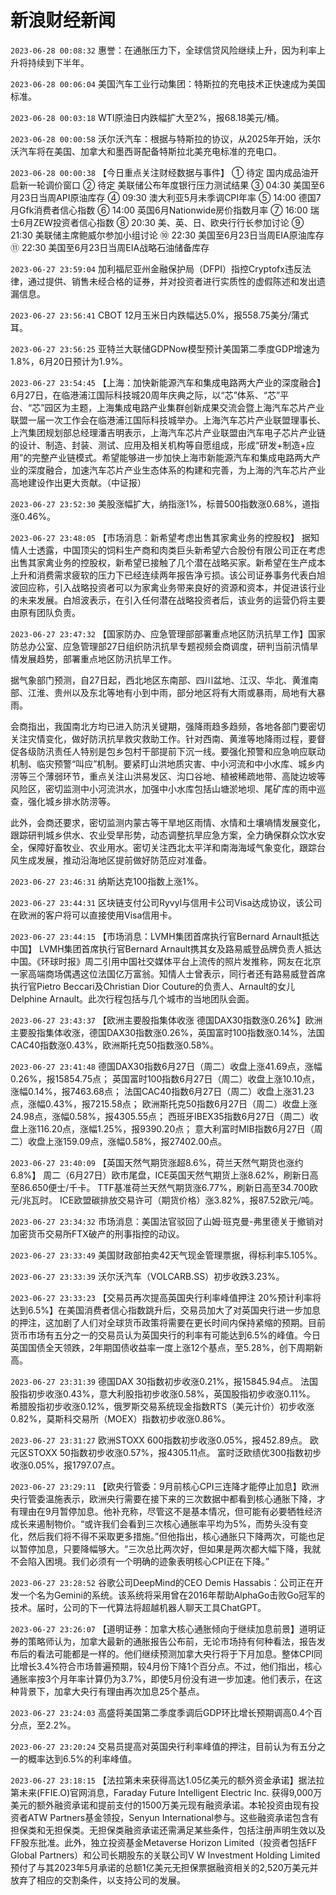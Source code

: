 # 新浪财经新闻
`2023-06-28 00:08:32` 惠誉：在通胀压力下，全球信贷风险继续上升，因为利率上升将持续到下半年。

`2023-06-28 00:06:04` 美国汽车工业行动集团：特斯拉的充电技术正快速成为美国标准。

`2023-06-28 00:03:18` WTI原油日内跌幅扩大至2%，报68.18美元/桶。

`2023-06-28 00:00:58` 沃尔沃汽车：根据与特斯拉的协议，从2025年开始，沃尔沃汽车将在美国、加拿大和墨西哥配备特斯拉北美充电标准的充电口。

`2023-06-28 00:00:38` 【今日重点关注财经数据与事件】
① 待定 国内成品油开启新一轮调价窗口
② 待定 美联储公布年度银行压力测试结果
③ 04:30 美国至6月23日当周API原油库存
④ 09:30 澳大利亚5月未季调CPI年率
⑤ 14:00 德国7月Gfk消费者信心指数
⑥ 14:00 英国6月Nationwide房价指数月率
⑦ 16:00 瑞士6月ZEW投资者信心指数
⑧ 20:30 美、英、日、欧央行行长参加讨论
⑨ 21:30 美联储主席鲍威尔参加小组讨论
⑩ 22:30 美国至6月23日当周EIA原油库存
⑪ 22:30 美国至6月23日当周EIA战略石油储备库存

`2023-06-27 23:59:04` 加利福尼亚州金融保护局（DFPI）指控Cryptofx违反法律，通过提供、销售未经合格的证券，并对投资者进行实质性的虚假陈述和发出遗漏信息。

`2023-06-27 23:56:41` CBOT 12月玉米日内跌幅达5.0%，报558.75美分/蒲式耳。

`2023-06-27 23:56:25` 亚特兰大联储GDPNow模型预计美国第二季度GDP增速为1.8%，6月20日预计为1.9%。

`2023-06-27 23:54:45` 【上海：加快新能源汽车和集成电路两大产业的深度融合】 6月27日，在临港浦江国际科技城20周年庆典之际，以“芯”体系、“芯”平台、“芯”园区为主题，上海集成电路产业集群创新成果交流会暨上海汽车芯片产业联盟一届一次工作会在临港浦江国际科技城举办。上海汽车芯片产业联盟理事长、上汽集团规划部总经理潘吉明表示，上海汽车芯片产业联盟由汽车电子芯片产业链的设计、制造、封装、测试、应用及相关机构等自愿组成，形成“研发+制造+应用”的完整产业链模式。希望能够进一步加快上海市新能源汽车和集成电路两大产业的深度融合，加速汽车芯片产业生态体系的构建和完善，为上海的汽车芯片产业高地建设作出更大贡献。（中证报）

`2023-06-27 23:52:30` 美股涨幅扩大，纳指涨1%，标普500指数涨0.68%，道指涨0.46%。

`2023-06-27 23:48:05` 【市场消息：新希望考虑出售其家禽业务的控股权】 据知情人士透露，中国顶尖的饲料生产商和肉类巨头新希望六合股份有限公司正在考虑出售其家禽业务的控股权，新希望已接触了几个潜在战略买家。新希望在生产成本上升和消费需求疲软的压力下已经连续两年报告净亏损。该公司证券事务代表白旭波回应称，引入战略投资者可以为家禽业务带来良好的资源和资本，并促进该行业的未来发展。白旭波表示，在引入任何潜在战略投资者后，该业务的运营仍将主要由原有团队负责。

`2023-06-27 23:47:32`   【国家防办、应急管理部部署重点地区防汛抗旱工作】国家防总办公室、应急管理部27日组织防汛抗旱专题视频会商调度，研判当前汛情旱情发展趋势，部署重点地区防汛抗旱工作。

据气象部门预测，自27日起，西北地区东南部、四川盆地、江汉、华北、黄淮南部、江淮、贵州以及东北等地有小到中雨，部分地区将有大雨或暴雨，局地有大暴雨。

会商指出，我国南北方均已进入防汛关键期，强降雨趋多趋频，各地各部门要密切关注灾情变化，做好防汛抗旱救灾救助工作。针对西南、黄淮等地降雨过程，要督促各级防汛责任人特别是包乡包村干部提前下沉一线。要强化预警和应急响应联动机制、临灾预警“叫应”机制。要紧盯山洪地质灾害、中小河流和中小水库、城乡内涝等三个薄弱环节，重点关注山洪易发区、沟口谷地、植被稀疏地带、高陡边坡等风险区，密切监测中小河流洪水，加强中小水库包括山塘淤地坝、尾矿库的雨中巡查，强化城乡排水防涝等。

此外，会商还要求，密切监测内蒙古等干旱地区雨情、水情和土壤墒情发展变化，跟踪研判城乡供水、农业受旱形势，动态调整抗旱应急方案，全力确保群众饮水安全，保障好畜牧业、农业用水。密切关注西北太平洋和南海海域气象变化，跟踪台风生成发展，推动沿海地区提前做好防范应对准备。

`2023-06-27 23:46:31` 纳斯达克100指数上涨1%。

`2023-06-27 23:44:31` 区块链支付公司Ryvyl与信用卡公司Visa达成协议，该公司在欧洲的客户将可以直接使用Visa信用卡。

`2023-06-27 23:44:15` 【市场消息：LVMH集团首席执行官Bernard Arnault抵达中国】 LVMH集团首席执行官Bernard Arnault携其女及路易威登品牌负责人抵达中国。《环球时报》周二引用中国社交媒体平台上流传的照片发推称，网友在北京一家高端商场偶遇这位法国亿万富翁。知情人士曾表示，同行者还有路易威登首席执行官Pietro Beccari及Christian Dior Couture的负责人、Arnault的女儿Delphine Arnault。此次行程包括与几个城市的当地团队会面。

`2023-06-27 23:43:37` 【欧洲主要股指集体收涨 德国DAX30指数涨0.26%】欧洲主要股指集体收涨，德国DAX30指数涨0.26%，英国富时100指数涨0.14%，法国CAC40指数涨0.43%，欧洲斯托克50指数涨0.58%。

`2023-06-27 23:41:48`   德国DAX30指数6月27日（周二）收盘上涨41.69点，涨幅0.26%，报15854.75点；
英国富时100指数6月27日（周二）收盘上涨10.10点，涨幅0.14%，报7463.68点；
法国CAC40指数6月27日（周二）收盘上涨31.23点，涨幅0.43%，报7215.58点；
欧洲斯托克50指数6月27日（周二）收盘上涨24.98点，涨幅0.58%，报4305.55点；
西班牙IBEX35指数6月27日（周二）收盘上涨116.20点，涨幅1.25%，报9390.20点；
意大利富时MIB指数6月27日（周二）收盘上涨159.09点，涨幅0.58%，报27402.00点。

`2023-06-27 23:40:09` 【英国天然气期货涨超8.6%，荷兰天然气期货也涨约6.8%】 周二（6月27日）欧市尾盘，ICE英国天然气期货上涨8.62%，刷新日高至86.650便士/千卡。
TTF基准荷兰天然气期货涨6.77%，刷新日高至34.700欧元/兆瓦时。
ICE欧盟碳排放交易许可（期货价格）涨3.82%，报87.52欧元/吨。

`2023-06-27 23:34:32` 市场消息：美国法官驳回了山姆·班克曼-弗里德关于撤销对加密货币交易所FTX破产的刑事指控的动议。

`2023-06-27 23:33:49` 美国财政部拍卖42天气现金管理票据，得标利率5.105%。

`2023-06-27 23:33:39` 沃尔沃汽车（VOLCARB.SS）初步收跌3.23%。

`2023-06-27 23:33:23` 【交易员再次提高英国央行利率峰值押注 20%预计利率将达到6.5%】在美国消费者信心指数跳升后，交易员加大了对英国央行进一步加息的押注，这加剧了人们对全球货币政策将需要在更长时间内保持紧缩的预期。目前货币市场有五分之一的交易员认为英国央行的利率有可能达到6.5%的峰值。今日英国国债全天领跌，2年期国债收益率一度上涨12个基点，至5.28%，创下周期新高。

`2023-06-27 23:31:39` 德国DAX 30指数初步收涨0.21%，报15845.94点。
法国股指初步收涨0.43%，意大利股指初步收涨0.58%，英国股指初步收涨0.11%。
希腊股指初步收涨0.12%，俄罗斯交易系统现金指数RTS（美元计价）初步收涨0.82%，莫斯科交易所（MOEX）指数初步收涨0.86%。

`2023-06-27 23:31:27` 欧洲STOXX 600指数初步收涨0.05%，报452.89点。
欧元区STOXX 50指数初步收涨0.57%，报4305.11点。
富时泛欧绩优300指数初步收涨0.05%，报1797.07点。

`2023-06-27 23:29:11` 【欧央行管委：9月前核心CPI三连降才能停止加息】欧洲央行管委温施表示，欧洲央行需要在接下来的三次数据中都看到核心通胀下降，才有理由在9月暂停加息。他补充称，尽管这不是基本情况，但可能有必要牺牲经济成长来遏制物价。“或许我们会看到三次核心通胀率平均为5%，而势头没有变化，然后我们将不得不采取更多措施。”但他指出，核心通胀只下降两次，可能也足以暂停加息，只要降幅够大。“三次总比两次好，但如果是两次都大幅下降，我就不会陷入困境。我们必须有一个明确的迹象表明核心CPI正在下降。”

`2023-06-27 23:28:52` 谷歌公司DeepMind的CEO Demis Hassabis：公司正在开发一个名为Gemini的系统。该系统将采用曾在2016年帮助AlphaGo击败Go冠军的技术。届时，公司的下一代算法将超越机器人聊天工具ChatGPT。

`2023-06-27 23:26:07` 【道明证券：加拿大核心通胀倾向于继续加息前景】道明证券的策略师认为，加拿大最新的通胀报告公布前，无论市场持有何种看法，报告发布后的看法可能都是一样的。他们继续预测加拿大央行将于下月加息。整体CPI同比增长3.4%符合市场普遍预期，较4月份下降1个百分点。不过，他们指出，核心通胀率按3个月年率计算仍为3.7%，即使5月份没有进一步加速。他们表示，在这种背景下，加拿大央行有理由再次加息25个基点。

`2023-06-27 23:24:03` 高盛将美国第二季度季调后GDP环比增长预期调高0.4个百分点，至2.2%。

`2023-06-27 23:20:24` 交易员提高对英国央行利率峰值的押注，目前认为有五分之一的概率达到6.5%的利率峰值。

`2023-06-27 23:18:15` 【法拉第未来获得高达1.05亿美元的额外资金承诺】据法拉第未来(FFIE.O)官网消息，Faraday Future Intelligent Electric Inc. 获得9,000万美元的额外融资承诺和提前支付的1500万美元现有融资承诺。本轮投资由现有投资者ATW Partners基金领投，Senyun International参与。这些融资承诺包含有担保类和无担保类。无担保类融资承诺还需满足某些条件，包括注册声明生效以及FF股东批准。此外，独立投资基金Metaverse Horizon Limited（投资者包括FF Global Partners）和公司长期股东的关联公司V W Investment Holding Limited预付了与其2023年5月承诺的总额1亿美元无担保票据融资相关的2,520万美元并放弃了相应的交割条件，以支持公司的发展。

